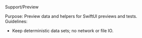 Support/Preview

Purpose: Preview data and helpers for SwiftUI previews and tests.
Guidelines:
- Keep deterministic data sets; no network or file IO.


